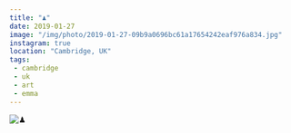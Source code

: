 ```yaml
---
title: "♟"
date: 2019-01-27
image: "/img/photo/2019-01-27-09b9a0696bc61a17654242eaf976a834.jpg"
instagram: true
location: "Cambridge, UK"
tags:
 - cambridge
 - uk
 - art
 - emma
---
```


![♟](/img/photo/2019-01-27-09b9a0696bc61a17654242eaf976a834.jpg)
